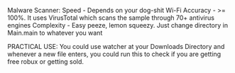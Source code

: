 Malware Scanner:
Speed - Depends on your dog-shit Wi-Fi 
Accuracy - >= 100%. It uses VirusTotal which scans the sample through 70+ antivirus engines
Complexity - Easy peeze, lemon squeezy. Just change directory in Main.main to whatever you want

PRACTICAL USE:
You could use watcher at your Downloads Directory and whenever a new file enters, you could run this to check if you are getting free robux or getting sold.
